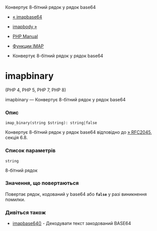 Конвертує 8-бітний рядок у рядок base64

-   [« imapbase64](function.imap-base64.html)
    
-   [imapbody »](function.imap-body.html)
    
-   [PHP Manual](index.md)
    
-   [Функции IMAP](ref.imap.md)
    
-   Конвертує 8-бітний рядок у рядок base64
    

# imapbinary

(PHP 4, PHP 5, PHP 7, PHP 8)

imapbinary — Конвертує 8-бітний рядок у рядок base64

### Опис

```methodsynopsis
imap_binary(string $string): string|false
```

Конвертує 8-бітний рядок у рядок base64 відповідно до [» RFC2045](http://www.faqs.org/rfcs/rfc2045), секція 6.8.

### Список параметрів

`string`

8-бітний рядок

### Значення, що повертаються

Повертає рядок, кодований у base64 або **`false`** у разі виникнення помилки.

### Дивіться також

-   [imapbase64()](function.imap-base64.html) - Декодувати текст закодований BASE64